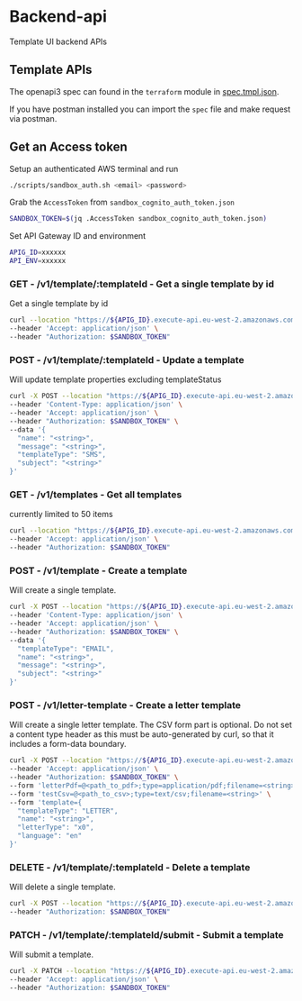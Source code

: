 # Backend-api

Template UI backend APIs

## Template APIs

The openapi3 spec can found in the `terraform` module in [spec.tmpl.json](../../infrastructure/terraform/modules/backend-api/spec.tmpl.json).

If you have postman installed you can import the `spec` file and make request via postman.

## Get an Access token

Setup an authenticated AWS terminal and run

```bash
./scripts/sandbox_auth.sh <email> <password>
```

Grab the `AccessToken` from `sandbox_cognito_auth_token.json`

```bash
SANDBOX_TOKEN=$(jq .AccessToken sandbox_cognito_auth_token.json)
```

Set API Gateway ID and environment

```bash
APIG_ID=xxxxxx
API_ENV=xxxxxx
```

### GET - /v1/template/:templateId - Get a single template by id

Get a single template by id

```bash
curl --location "https://${APIG_ID}.execute-api.eu-west-2.amazonaws.com/${API_ENV}/v1/template" \
--header 'Accept: application/json' \
--header "Authorization: $SANDBOX_TOKEN"
```

### POST - /v1/template/:templateId - Update a template

Will update template properties excluding templateStatus

```bash
curl -X POST --location "https://${APIG_ID}.execute-api.eu-west-2.amazonaws.com/${API_ENV}/v1/template/<string>" \
--header 'Content-Type: application/json' \
--header 'Accept: application/json' \
--header "Authorization: $SANDBOX_TOKEN" \
--data '{
  "name": "<string>",
  "message": "<string>",
  "templateType": "SMS",
  "subject": "<string>"
}'
```

### GET - /v1/templates - Get all templates

currently limited to 50 items

```bash
curl --location "https://${APIG_ID}.execute-api.eu-west-2.amazonaws.com/${API_ENV}/v1/templates" \
--header 'Accept: application/json' \
--header "Authorization: $SANDBOX_TOKEN"
```

### POST - /v1/template - Create a template

Will create a single template.

```bash
curl -X POST --location "https://${APIG_ID}.execute-api.eu-west-2.amazonaws.com/${API_ENV}/v1/template" \
--header 'Content-Type: application/json' \
--header 'Accept: application/json' \
--header "Authorization: $SANDBOX_TOKEN" \
--data '{
  "templateType": "EMAIL",
  "name": "<string>",
  "message": "<string>",
  "subject": "<string>"
}'
```

### POST - /v1/letter-template - Create a letter template

Will create a single letter template. The CSV form part is optional. Do not set a content type header as this must be auto-generated by curl, so that it includes a form-data boundary.

```bash
curl -X POST --location "https://${APIG_ID}.execute-api.eu-west-2.amazonaws.com/${API_ENV}/v1/letter-template" \
--header 'Accept: application/json' \
--header "Authorization: $SANDBOX_TOKEN" \
--form 'letterPdf=@<path_to_pdf>;type=application/pdf;filename=<string>' \
--form 'testCsv=@<path_to_csv>;type=text/csv;filename=<string>' \
--form 'template={
  "templateType": "LETTER",
  "name": "<string>",
  "letterType": "x0",
  "language": "en"
}'
```

### DELETE - /v1/template/:templateId - Delete a template

Will delete a single template.

```bash
curl -X POST --location "https://${APIG_ID}.execute-api.eu-west-2.amazonaws.com/${API_ENV}/v1/template" \
--header "Authorization: $SANDBOX_TOKEN"
```

### PATCH - /v1/template/:templateId/submit - Submit a template

Will submit a template.

```bash
curl -X PATCH --location "https://${APIG_ID}.execute-api.eu-west-2.amazonaws.com/${API_ENV}/v1/template" \
--header 'Accept: application/json' \
--header "Authorization: $SANDBOX_TOKEN"
```